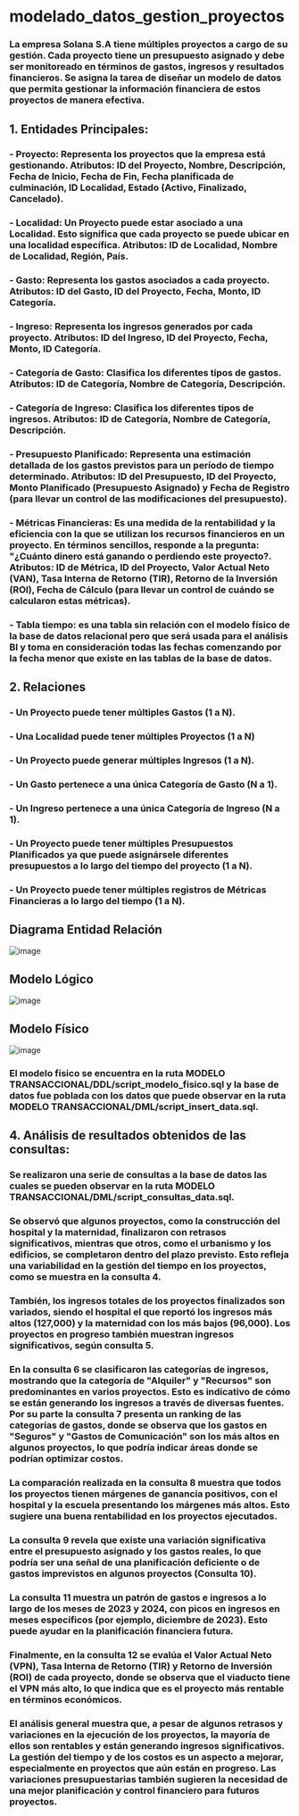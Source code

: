 # modelado_datos_gestion_proyectos
### La empresa Solana S.A tiene múltiples proyectos a cargo de su gestión. Cada proyecto tiene un presupuesto asignado y debe ser monitoreado en términos de gastos, ingresos y resultados financieros. Se asigna la tarea de diseñar un modelo de datos que permita gestionar la información financiera de estos proyectos de manera efectiva.

## 1. Entidades Principales:

### - Proyecto: Representa los proyectos que la empresa está gestionando. Atributos: ID del Proyecto, Nombre, Descripción, Fecha de Inicio, Fecha de Fin, Fecha planificada de culminación, ID Localidad, Estado (Activo, Finalizado, Cancelado).

### - Localidad: Un Proyecto puede estar asociado a una Localidad. Esto significa que cada proyecto se puede ubicar en una localidad específica. Atributos: ID de Localidad, Nombre de Localidad, Región, País.

### - Gasto: Representa los gastos asociados a cada proyecto. Atributos: ID del Gasto, ID del Proyecto, Fecha, Monto, ID Categoría. 

### - Ingreso: Representa los ingresos generados por cada proyecto. Atributos: ID del Ingreso, ID del Proyecto, Fecha, Monto, ID Categoría.

### - Categoría de Gasto: Clasifica los diferentes tipos de gastos. Atributos: ID de Categoría, Nombre de Categoría, Descripción.

### - Categoría de Ingreso: Clasifica los diferentes tipos de ingresos. Atributos: ID de Categoría, Nombre de Categoría, Descripción.

### - Presupuesto Planificado: Representa  una estimación detallada de los gastos previstos para un período de tiempo determinado. Atributos: ID del Presupuesto, ID del Proyecto, Monto Planificado (Presupuesto Asignado) y Fecha de Registro (para llevar un control de las modificaciones del presupuesto).

### - Métricas Financieras: Es una medida de la rentabilidad y la eficiencia con la que se utilizan los recursos financieros en un proyecto. En términos sencillos, responde a la pregunta: "¿Cuánto dinero está ganando o perdiendo este proyecto?. Atributos: ID de Métrica, ID del Proyecto, Valor Actual Neto (VAN), Tasa Interna de Retorno (TIR), Retorno de la Inversión (ROI), Fecha de Cálculo (para llevar un control de cuándo se calcularon estas métricas).

### - Tabla tiempo: es una tabla sin relación con el modelo físico de la base de datos relacional pero que será usada para el análisis BI y toma en consideración todas las fechas comenzando por la fecha menor que existe en las tablas de la base de datos.

## 2. Relaciones

### - Un Proyecto puede tener múltiples Gastos (1 a N).
### - Una Localidad puede tener múltiples Proyectos (1 a N)
### - Un Proyecto puede generar múltiples Ingresos (1 a N).
### - Un Gasto pertenece a una única Categoría de Gasto (N a 1).
### - Un Ingreso pertenece a una única Categoría de Ingreso (N a 1).
### - Un Proyecto puede tener múltiples Presupuestos Planificados ya que puede asignársele diferentes presupuestos a lo largo del tiempo del proyecto (1 a N).
### - Un Proyecto puede tener múltiples registros de Métricas Financieras a lo largo del tiempo (1 a N).

## Diagrama Entidad Relación

![image](https://github.com/user-attachments/assets/f7eb3df1-1b3e-4f42-94f4-2928d3999e29)

## Modelo Lógico

![image](https://github.com/user-attachments/assets/34ea14b9-1ceb-4306-be27-3c6696280240)

## Modelo Físico

![image](https://github.com/user-attachments/assets/df657367-418e-4155-b4db-52107b9159ab)

### El modelo físico se encuentra en la ruta MODELO TRANSACCIONAL/DDL/script_modelo_fisico.sql y la base de datos fue poblada con los datos que puede observar en la ruta MODELO TRANSACCIONAL/DML/script_insert_data.sql.

## 4. Análisis de resultados obtenidos de las consultas:

### Se realizaron una serie de consultas a la base de datos las cuales se pueden  observar en la ruta MODELO TRANSACCIONAL/DML/script_consultas_data.sql.

### Se observó que algunos proyectos, como la construcción del hospital y la maternidad, finalizaron con retrasos significativos, mientras que otros, como el urbanismo y los edificios, se completaron dentro del plazo previsto. Esto refleja una variabilidad en la gestión del tiempo en los proyectos, como se muestra en la consulta 4.

### También, los ingresos totales de los proyectos finalizados son variados, siendo el hospital el que reportó los ingresos más altos (127,000) y la maternidad con los más bajos (96,000). Los proyectos en progreso también muestran ingresos significativos, según consulta 5.

### En la consulta 6 se clasificaron las categorías de ingresos, mostrando que la categoría de "Alquiler" y "Recursos" son predominantes en varios proyectos. Esto es indicativo de cómo se están generando los ingresos a través de diversas fuentes. Por su parte la consulta 7 presenta un ranking de las categorías de gastos, donde se observa que los gastos en "Seguros" y "Gastos de Comunicación" son los más altos en algunos proyectos, lo que podría indicar áreas donde se podrían optimizar costos.

### La comparación realizada en la consulta 8 muestra que todos los proyectos tienen márgenes de ganancia positivos, con el hospital y la escuela presentando los márgenes más altos. Esto sugiere una buena rentabilidad en los proyectos ejecutados.

### La consulta 9 revela que existe una variación significativa entre el presupuesto asignado y los gastos reales, lo que podría ser una señal de una planificación deficiente o de gastos imprevistos en algunos proyectos (Consulta 10).

### La consulta 11 muestra un patrón de gastos e ingresos a lo largo de los meses de 2023 y 2024, con picos en ingresos en meses específicos (por ejemplo, diciembre de 2023). Esto puede ayudar en la planificación financiera futura.

### Finalmente, en la consulta 12 se evalúa el Valor Actual Neto (VPN), Tasa Interna de Retorno (TIR) y Retorno de Inversión (ROI) de cada proyecto, donde se observa que el viaducto tiene el VPN más alto, lo que indica que es el proyecto más rentable en términos económicos.

### El análisis general muestra que, a pesar de algunos retrasos y variaciones en la ejecución de los proyectos, la mayoría de ellos son rentables y están generando ingresos significativos. La gestión del tiempo y de los costos es un aspecto a mejorar, especialmente en proyectos que aún están en progreso. Las variaciones presupuestarias también sugieren la necesidad de una mejor planificación y control financiero para futuros proyectos.




